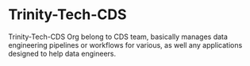# Trinity-Tech-CDS

Trinity-Tech-CDS Org belong to CDS team, basically manages data engineering pipelines or workflows for various, as well any applications designed to help data engineers.
